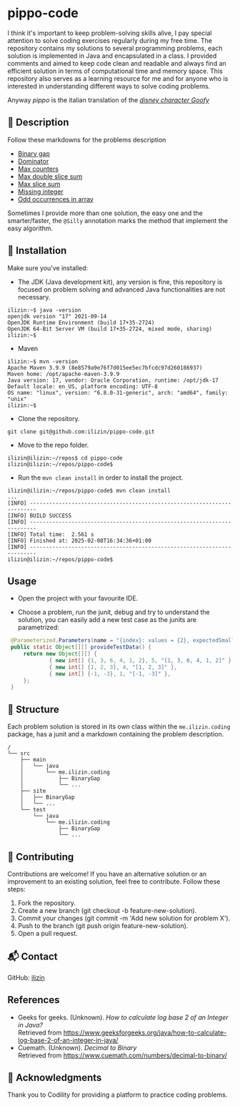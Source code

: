 # pippo-code

I think it's important to keep problem-solving skills alive, I pay special attention to solve coding exercises regularly during my free time.
The repository contains my solutions to several programming problems, each solution is implemented in Java and encapsulated in a class.
I provided comments and aimed to keep code clean and readable and always find an efficient solution in terms of computational time and memory space.
This repository also serves as a learning resource for me and for anyone who is interested in understanding different ways to solve coding problems.

Anyway *pippo* is the italian translation of the [*disney character Goofy*](https://en.wikipedia.org/wiki/Goofy)

## 📘 Description

Follow these markdowns for the problems description

* [Binary gap](./src/site/BinaryGap.md)
* [Dominator](./src/site/Dominator.md)
* [Max counters](./src/site/MaxCounters.md)
* [Max double slice sum](./src/site/MaxDoubleSliceSum.md)
* [Max slice sum](./src/site/MaxSliceSum.md)
* [Missing integer](./src/site/MissingInteger.md)
* [Odd occurrences in array](./src/site/OddOccurrencesInArray.md)

Sometimes I provide more than one solution, the easy one and the smarter/faster, the `@Silly` annotation marks the method that implement the easy algorithm.

## 💾 Installation

Make sure you've installed:

* The JDK (Java development kit), any version is fine, this repository is focused on problem solving and advanced Java functionalities are not necessary. 
```
ilizin:~$ java -version
openjdk version "17" 2021-09-14
OpenJDK Runtime Environment (build 17+35-2724)
OpenJDK 64-Bit Server VM (build 17+35-2724, mixed mode, sharing)
ilizin:~$ 
```

* Maven
```
ilizin:~$ mvn -version
Apache Maven 3.9.9 (8e8579a9e76f7d015ee5ec7bfcdc97d260186937)
Maven home: /opt/apache-maven-3.9.9
Java version: 17, vendor: Oracle Corporation, runtime: /opt/jdk-17
Default locale: en_US, platform encoding: UTF-8
OS name: "linux", version: "6.8.0-31-generic", arch: "amd64", family: "unix"
ilizin:~$ 
```

* Clone the repository.
```
git clone git@github.com:ilizin/pippo-code.git
```

* Move to the repo folder.
```
ilizin@ilizin:~/repos$ cd pippo-code
ilizin@ilizin:~/repos/pippo-code$
```

* Run the `mvn clean install` in order to install the project.
```
ilizin@ilizin:~/repos/pippo-code$ mvn clean install
...
[INFO] ------------------------------------------------------------------------
[INFO] BUILD SUCCESS
[INFO] ------------------------------------------------------------------------
[INFO] Total time:  2.561 s
[INFO] Finished at: 2025-02-08T16:34:36+01:00
[INFO] ------------------------------------------------------------------------
ilizin@ilizin:~/repos/pippo-code$ 
```

## Usage

* Open the project with your favourite IDE.

* Choose a problem, run the junit, debug and try to understand the solution, you can easily add a new test case as the junits are parametrized: 
```java
 @Parameterized.Parameters(name = "{index}: values = {2}, expectedSmallestPositiveMissingInteger = {1}")
 public static Object[][] provideTestData() {
     return new Object[][] {
             { new int[] {1, 3, 6, 4, 1, 2}, 5, "[1, 3, 6, 4, 1, 2]" },
             { new int[] {1, 2, 3}, 4, "[1, 2, 3]" },
             { new int[] {-1, -3}, 1, "[-1, -3]" },
     };
 }
```

## 📂 Structure 

Each problem solution is stored in its own class within the `me.ilizin.coding` package, has a junit and a markdown containing the problem description.

```
/
└── src
    ├── main
    │   └── java
    │       └── me.ilizin.coding
    │           ├── BinaryGap
    │           └── ...
    ├── site
    │   ├── BinaryGap
    │   └── ...
    └── test
        └── java
            └── me.ilizin.coding
                ├── BinaryGap
                └── ...
```

## 🤝 Contributing

Contributions are welcome! If you have an alternative solution or an improvement to an existing solution, feel free to contribute. Follow these steps:

1. Fork the repository.
2. Create a new branch (git checkout -b feature-new-solution).
3. Commit your changes (git commit -m 'Add new solution for problem X').
4. Push to the branch (git push origin feature-new-solution).
5. Open a pull request.

## 📬 Contact

GitHub: [ilizin](https://github.com/ilizin)

## References

* Geeks for geeks. (Unknown). *How to calculate log base 2 of an Integer in Java?* <br/>
  Retrieved from https://www.geeksforgeeks.org/java/how-to-calculate-log-base-2-of-an-integer-in-java/
* Cuemath. (Unknown). *Decimal to Binary* <br/>
  Retrieved from https://www.cuemath.com/numbers/decimal-to-binary/

## 🙌 Acknowledgments

Thank you to Codility for providing a platform to practice coding problems.